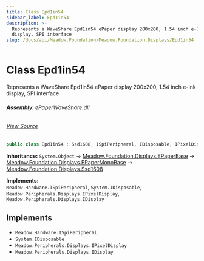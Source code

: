 ```yaml
---
title: Class Epd1in54
sidebar_label: Epd1in54
description: >-
  Represents a WaveShare Epd1in54 ePaper display 200x200, 1.54 inch e-Ink
  display, SPI interface
slug: /docs/api/Meadow.Foundation/Meadow.Foundation.Displays/Epd1in54
---
```

# Class Epd1in54
Represents a WaveShare Epd1in54 ePaper display
200x200, 1.54 inch e-Ink display, SPI interface

###### **Assembly**: ePaperWaveShare.dll
###### [View Source](https://github.com/WildernessLabs/Meadow.Foundation.git/blob/develop/Source/Meadow.Foundation.Peripherals/Displays.ePaperWaveShare/Driver/Drivers/Epd1in54.cs#L9)
```csharp title="Declaration"
public class Epd1in54 : Ssd1608, ISpiPeripheral, IDisposable, IPixelDisplay, IDisplay
```
**Inheritance:** `System.Object` -> [Meadow.Foundation.Displays.EPaperBase](../Meadow.Foundation.Displays/EPaperBase) -> [Meadow.Foundation.Displays.EPaperMonoBase](../Meadow.Foundation.Displays/EPaperMonoBase) -> [Meadow.Foundation.Displays.Ssd1608](../Meadow.Foundation.Displays/Ssd1608)

**Implements:**  
`Meadow.Hardware.ISpiPeripheral`, `System.IDisposable`, `Meadow.Peripherals.Displays.IPixelDisplay`, `Meadow.Peripherals.Displays.IDisplay`


## Implements

* `Meadow.Hardware.ISpiPeripheral`
* `System.IDisposable`
* `Meadow.Peripherals.Displays.IPixelDisplay`
* `Meadow.Peripherals.Displays.IDisplay`
